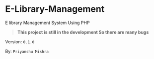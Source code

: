 # E-Library-Management
E library Management System Using PHP 

> **This project is still in the development So there are many bugs**

Version: `0.1.0`

By: `Priyanshu Mishra`
